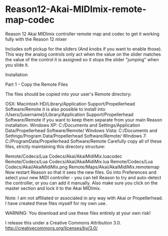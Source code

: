 # Reason12-Akai-MIDImix-remote-map-codec
Reason 12 Akai MIDImix controller remote map and codec to get it working fully with the Reason 12 mixer

Includes soft pickup for the sliders (And knobs if you want to enable those). This way the analog controls only act when the value on the slider matches the value of the control it is assigned so it stops the slider "jumping" when you slide it.

Installation

Part 1 - Copy the Remote Files

The files should be copied into your user's Remote directory:

OSX: Macintosh HD/Library/Application Support/Propellerhead Software/Remote
   it is also possible to install into /Users/[username]/Library/Application Support/Propellerhead Software/Remote if you want to keep them separate from your main Reason installation.
Windows XP: C:/Documents and Settings/Application Data/Propellerhead Software/Remote/
Windows Vista: C:/Documents and Settings/Program Data/Propellerhead Software/Remote/
Windows 7: C:/ProgramData/Propellerhead Software/Remote
Carefully copy all of these files, strictly maintaining this directory structure:

Remote/Codecs/Lua Codecs/Akai/AkaiMidiMix.luacodec
Remote/Codecs/Lua Codecs/Akai/AkaiMidiMix.lua
Remote/Codecs/Lua Codecs/Akai/AkaiMidiMix.png
Remote/Maps/Akai/AkaiMidiMix.remotemap
Now restart Reason so that it sees the new files. Go into Preferences and select your new MIDI controller - you can tell Reason to try and auto-detect the controller, or you can add it manually. Also make sure you click on the master section and lock it to the Akai MIDImix.

Note: I am not affiliated or associated in any way with Akai or Propellerhead. I have created these files myself for my own use.

WARNING: You download and use these files entirely at your own risk!

I release this under a Creative Commons Attribution 3.0. http://creativecommons.org/licenses/by/3.0/

